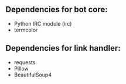 ## Dependencies for bot core:

- Python IRC module (irc)
- termcolor

## Dependencies for link handler:

- requests
- Pillow
- BeautifulSoup4
